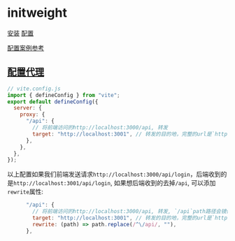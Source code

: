 # initweight

[安装](https://vitejs.dev/guide/#scaffolding-your-first-vite-project)
[配置](https://vitejs.dev/config/)

[配置案例参考](https://ithelp.ithome.com.tw/articles/10270465?sc=iThelpR)

## [配置代理](https://vitejs.dev/config/#server-proxy)

```js
// vite.config.js
import { defineConfig } from "vite";
export default defineConfig({
  server: {
    proxy: {
      "/api": {
        // 将前端访问的http://localhost:3000/api, 转发
        target: "http://localhost:3001", // 转发的目的地，完整的url是`http://localhost:3001/api`
      },
    },
  },
});
```

以上配置如果我们前端发送请求`http://localhost:3000/api/login`，后端收到的是`http://localhost:3001/api/login`, 如果想后端收到的去掉`/api`, 可以添加`rewrite`属性:

```js
      "/api": {
        // 将前端访问的http://localhost:3000/api, 转发, `/api`path路径会镜像复制到新的端口
        target: "http://localhost:3001", // 转发的目的地，完整的url是`http://localhost:3001/api`
        rewrite: (path) => path.replace(/^\/api/, ""),
      },
```

